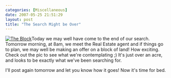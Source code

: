 ```yaml
---
categories: [Miscellaneous]
date: 2007-05-25 21:51:29
layout: post
title: "The Search Might be Over"
---
```

<a href="/uploads/2007/05/block.jpg" title="The Block" rel="lightbox"><img src="/uploads/2007/05/block_thumb.jpg" alt="The Block" class="InlineImageLeft" /></a>Today we may well have come to the end of our search. Tomorrow morning, at 8am, we meet the Real Estate agent and if things go to plan, we may well be making an offer on a block of land! How exciting. Check out the pic to see what we're contemplating ;) It's just over an acre, and looks to be exactly what we've been searching for.

I'll post again tomorrow and let you know how it goes! Now it's time for bed.
